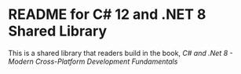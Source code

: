 # README for C# 12 and .NET 8 Shared Library

This is a shared library that readers build in the book, 
*C# and .Net 8 - Modern Cross-Platform Development Fundamentals*